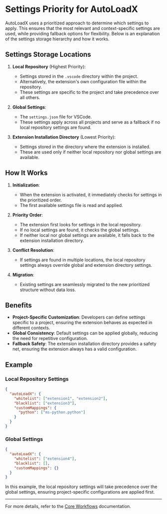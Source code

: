 # Settings Priority for AutoLoadX

AutoLoadX uses a prioritized approach to determine which settings to apply. This ensures that the most relevant and
context-specific settings are used, while providing fallback options for flexibility. Below is an explanation of the
settings storage hierarchy and how it works.

## Settings Storage Locations

1. **Local Repository** (Highest Priority):

   - Settings stored in the `.vscode` directory within the project.
   - Alternatively, the extension's own configuration file within the repository.
   - These settings are specific to the project and take precedence over all others.

2. **Global Settings**:

   - The `settings.json` file for VSCode.
   - These settings apply across all projects and serve as a fallback if no local repository settings are found.

3. **Extension Installation Directory** (Lowest Priority):
   - Settings stored in the directory where the extension is installed.
   - These are used only if neither local repository nor global settings are available.

## How It Works

1. **Initialization**:

   - When the extension is activated, it immediately checks for settings in the prioritized order.
   - The first available settings file is read and applied.

2. **Priority Order**:

   - The extension first looks for settings in the local repository.
   - If no local settings are found, it checks the global settings.
   - If neither local nor global settings are available, it falls back to the extension installation directory.

3. **Conflict Resolution**:

   - If settings are found in multiple locations, the local repository settings always override global and extension
     directory settings.

4. **Migration**:
   - Existing settings are seamlessly migrated to the new prioritized structure without data loss.

## Benefits

- **Project-Specific Customization**: Developers can define settings specific to a project, ensuring the extension
  behaves as expected in different contexts.
- **Global Consistency**: Default settings can be applied globally, reducing the need for repetitive configuration.
- **Fallback Safety**: The extension installation directory provides a safety net, ensuring the extension always has a
  valid configuration.

## Example

### Local Repository Settings

```json
{
  "autoLoadX": {
    "whitelist": ["extension1", "extension2"],
    "blacklist": ["extension3"],
    "customMappings": {
      "python": ["ms-python.python"]
    }
  }
}
```

### Global Settings

```json
{
  "autoLoadX": {
    "whitelist": ["extension4"],
    "blacklist": [],
    "customMappings": {}
  }
}
```

In this example, the local repository settings will take precedence over the global settings, ensuring project-specific
configurations are applied first.

---

For more details, refer to the [Core Workflows](core-workflows.md) documentation.
